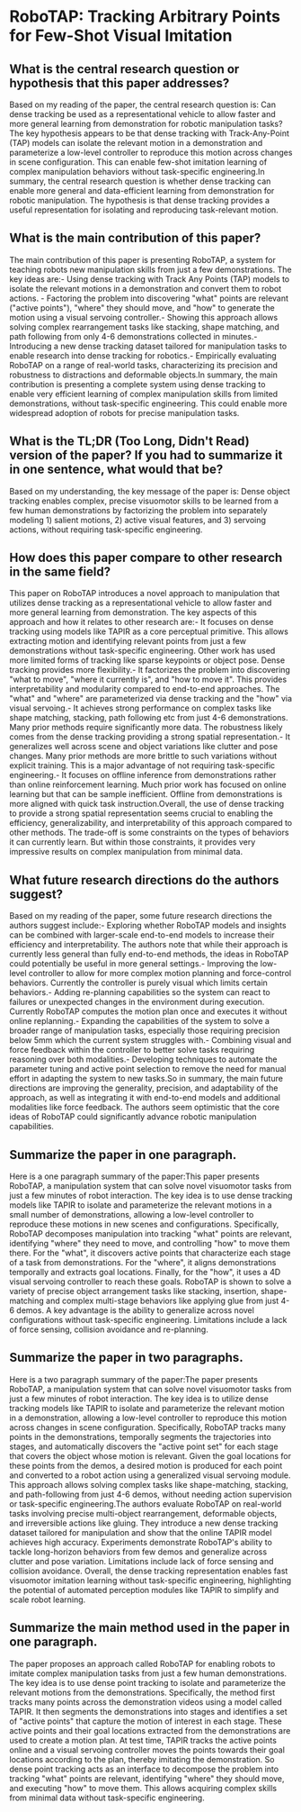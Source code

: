 # RoboTAP: Tracking Arbitrary Points for Few-Shot Visual Imitation

## What is the central research question or hypothesis that this paper addresses?

Based on my reading of the paper, the central research question is: Can dense tracking be used as a representational vehicle to allow faster and more general learning from demonstration for robotic manipulation tasks? The key hypothesis appears to be that dense tracking with Track-Any-Point (TAP) models can isolate the relevant motion in a demonstration and parameterize a low-level controller to reproduce this motion across changes in scene configuration. This can enable few-shot imitation learning of complex manipulation behaviors without task-specific engineering.In summary, the central research question is whether dense tracking can enable more general and data-efficient learning from demonstration for robotic manipulation. The hypothesis is that dense tracking provides a useful representation for isolating and reproducing task-relevant motion.


## What is the main contribution of this paper?

The main contribution of this paper is presenting RoboTAP, a system for teaching robots new manipulation skills from just a few demonstrations. The key ideas are:- Using dense tracking with Track Any Points (TAP) models to isolate the relevant motions in a demonstration and convert them to robot actions. - Factoring the problem into discovering "what" points are relevant ("active points"), "where" they should move, and "how" to generate the motion using a visual servoing controller.- Showing this approach allows solving complex rearrangement tasks like stacking, shape matching, and path following from only 4-6 demonstrations collected in minutes.- Introducing a new dense tracking dataset tailored for manipulation tasks to enable research into dense tracking for robotics.- Empirically evaluating RoboTAP on a range of real-world tasks, characterizing its precision and robustness to distractions and deformable objects.In summary, the main contribution is presenting a complete system using dense tracking to enable very efficient learning of complex manipulation skills from limited demonstrations, without task-specific engineering. This could enable more widespread adoption of robots for precise manipulation tasks.


## What is the TL;DR (Too Long, Didn't Read) version of the paper? If you had to summarize it in one sentence, what would that be?

Based on my understanding, the key message of the paper is: Dense object tracking enables complex, precise visuomotor skills to be learned from a few human demonstrations by factorizing the problem into separately modeling 1) salient motions, 2) active visual features, and 3) servoing actions, without requiring task-specific engineering.


## How does this paper compare to other research in the same field?

This paper on RoboTAP introduces a novel approach to manipulation that utilizes dense tracking as a representational vehicle to allow faster and more general learning from demonstration. The key aspects of this approach and how it relates to other research are:- It focuses on dense tracking using models like TAPIR as a core perceptual primitive. This allows extracting motion and identifying relevant points from just a few demonstrations without task-specific engineering. Other work has used more limited forms of tracking like sparse keypoints or object pose. Dense tracking provides more flexibility.- It factorizes the problem into discovering "what to move", "where it currently is", and "how to move it". This provides interpretability and modularity compared to end-to-end approaches. The "what" and "where" are parameterized via dense tracking and the "how" via visual servoing.- It achieves strong performance on complex tasks like shape matching, stacking, path following etc from just 4-6 demonstrations. Many prior methods require significantly more data. The robustness likely comes from the dense tracking providing a strong spatial representation.- It generalizes well across scene and object variations like clutter and pose changes. Many prior methods are more brittle to such variations without explicit training. This is a major advantage of not requiring task-specific engineering.- It focuses on offline inference from demonstrations rather than online reinforcement learning. Much prior work has focused on online learning but that can be sample inefficient. Offline from demonstrations is more aligned with quick task instruction.Overall, the use of dense tracking to provide a strong spatial representation seems crucial to enabling the efficiency, generalizability, and interpretability of this approach compared to other methods. The trade-off is some constraints on the types of behaviors it can currently learn. But within those constraints, it provides very impressive results on complex manipulation from minimal data.


## What future research directions do the authors suggest?

Based on my reading of the paper, some future research directions the authors suggest include:- Exploring whether RoboTAP models and insights can be combined with larger-scale end-to-end models to increase their efficiency and interpretability. The authors note that while their approach is currently less general than fully end-to-end methods, the ideas in RoboTAP could potentially be useful in more general settings.- Improving the low-level controller to allow for more complex motion planning and force-control behaviors. Currently the controller is purely visual which limits certain behaviors.- Adding re-planning capabilities so the system can react to failures or unexpected changes in the environment during execution. Currently RoboTAP computes the motion plan once and executes it without online replanning.- Expanding the capabilities of the system to solve a broader range of manipulation tasks, especially those requiring precision below 5mm which the current system struggles with.- Combining visual and force feedback within the controller to better solve tasks requiring reasoning over both modalities.- Developing techniques to automate the parameter tuning and active point selection to remove the need for manual effort in adapting the system to new tasks.So in summary, the main future directions are improving the generality, precision, and adaptability of the approach, as well as integrating it with end-to-end models and additional modalities like force feedback. The authors seem optimistic that the core ideas of RoboTAP could significantly advance robotic manipulation capabilities.


## Summarize the paper in one paragraph.

Here is a one paragraph summary of the paper:This paper presents RoboTAP, a manipulation system that can solve novel visuomotor tasks from just a few minutes of robot interaction. The key idea is to use dense tracking models like TAPIR to isolate and parameterize the relevant motions in a small number of demonstrations, allowing a low-level controller to reproduce these motions in new scenes and configurations. Specifically, RoboTAP decomposes manipulation into tracking "what" points are relevant, identifying "where" they need to move, and controlling "how" to move them there. For the "what", it discovers active points that characterize each stage of a task from demonstrations. For the "where", it aligns demonstrations temporally and extracts goal locations. Finally, for the "how", it uses a 4D visual servoing controller to reach these goals. RoboTAP is shown to solve a variety of precise object arrangement tasks like stacking, insertion, shape-matching and complex multi-stage behaviors like applying glue from just 4-6 demos. A key advantage is the ability to generalize across novel configurations without task-specific engineering. Limitations include a lack of force sensing, collision avoidance and re-planning.


## Summarize the paper in two paragraphs.

Here is a two paragraph summary of the paper:The paper presents RoboTAP, a manipulation system that can solve novel visuomotor tasks from just a few minutes of robot interaction. The key idea is to utilize dense tracking models like TAPIR to isolate and parameterize the relevant motion in a demonstration, allowing a low-level controller to reproduce this motion across changes in scene configuration. Specifically, RoboTAP tracks many points in the demonstrations, temporally segments the trajectories into stages, and automatically discovers the "active point set" for each stage that covers the object whose motion is relevant. Given the goal locations for these points from the demos, a desired motion is produced for each point and converted to a robot action using a generalized visual servoing module. This approach allows solving complex tasks like shape-matching, stacking, and path-following from just 4-6 demos, without needing action supervision or task-specific engineering.The authors evaluate RoboTAP on real-world tasks involving precise multi-object rearrangement, deformable objects, and irreversible actions like gluing. They introduce a new dense tracking dataset tailored for manipulation and show that the online TAPIR model achieves high accuracy. Experiments demonstrate RoboTAP's ability to tackle long-horizon behaviors from few demos and generalize across clutter and pose variation. Limitations include lack of force sensing and collision avoidance. Overall, the dense tracking representation enables fast visuomotor imitation learning without task-specific engineering, highlighting the potential of automated perception modules like TAPIR to simplify and scale robot learning.


## Summarize the main method used in the paper in one paragraph.

The paper proposes an approach called RoboTAP for enabling robots to imitate complex manipulation tasks from just a few human demonstrations. The key idea is to use dense point tracking to isolate and parameterize the relevant motions from the demonstrations. Specifically, the method first tracks many points across the demonstration videos using a model called TAPIR. It then segments the demonstrations into stages and identifies a set of "active points" that capture the motion of interest in each stage. These active points and their goal locations extracted from the demonstrations are used to create a motion plan. At test time, TAPIR tracks the active points online and a visual servoing controller moves the points towards their goal locations according to the plan, thereby imitating the demonstration. So dense point tracking acts as an interface to decompose the problem into tracking "what" points are relevant, identifying "where" they should move, and executing "how" to move them. This allows acquiring complex skills from minimal data without task-specific engineering.
